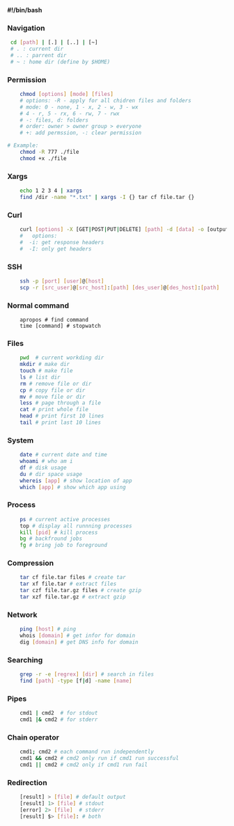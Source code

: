**#!/bin/bash**

### Navigation
``` bash
 cd [path] | [.] | [..] | [~]
 # . : current dir
 # .. : parrent dir
 # ~ : home dir (define by $HOME)
```

### Permission
```bash
	chmod [options] [mode] [files]
	# options: -R - apply for all chidren files and folders
	# mode: 0 - none, 1 - x, 2 - w, 3 - wx
	# 4 - r, 5 - rx, 6 - rw, 7 - rwx
	# -: files, d: folders
	# order: owner > owner group > everyone
	# +: add permssion, -: clear permission

# Example: 
	chmod -R 777 ./file
	chmod +x ./file
```

### Xargs
```bash
	echo 1 2 3 4 | xargs
	find /dir -name "*.txt" | xargs -I {} tar cf file.tar {}
```

### Curl
``` bash
	curl [options] -X [GET|POST|PUT|DELETE] [path] -d [data] -o [output file]
	# 	options:
	#  -i: get response headers
	#  -I: only get headers
```

### SSH
```bash
	ssh -p [port] [user]@[host]
	scp -r [src_user]@[src_host]:[path] [des_user]@[des_host]:[path]
```

### Normal command
```
	apropos # find command
	time [command] # stopwatch
```

### Files
```bash
	pwd  # current workding dir
	mkdir # make dir
	touch # make file
	ls # list dir
	rm # remove file or dir
	cp # copy file or dir
	mv # move file or dir
	less # page through a file
	cat # print whole file
	head # print first 10 lines
	tail # print last 10 lines
```

### System
``` bash
	date # current date and time
	whoami # who am i
	df # disk usage
	du # dir space usage
	whereis [app] # show location of app
	which [app] # show which app using
```

### Process
``` bash
	ps # current active processes
	top # display all runnning processes
	kill [pid] # kill process
	bg # backfround jobs
	fg # bring job to foreground
```

### Compression
``` bash
	tar cf file.tar files # create tar
	tar xf file.tar # extract files
	tar czf file.tar.gz files # create gzip
	tar xzf file.tar.gz # extract gzip
```

### Network
```bash
	ping [host] # ping
	whois [domain] # get infor for domain
	dig [domain] # get DNS info for domain
```

### Searching
```bash
	grep -r -e [regrex] [dir] # search in files
	find [path] -type [f|d] -name [name]
```

### Pipes
```bash
	cmd1 | cmd2  # for stdout
	cmd1 |& cmd2 # for stderr
```

### Chain operator
```bash
	cmd1; cmd2 # each command run independently
	cmd1 && cmd2 # cmd2 only run if cmd1 run successful
	cmd1 || cmd2 # cmd2 only if cmd1 run fail
```

### Redirection
```bash
	[result] > [file] # default output
	[result] 1> [file] # stdout
	[error] 2> [file]  # stderr
	[result] $> [file]: # both
```